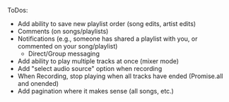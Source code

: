 ToDos:

- Add ability to save new playlist order (song edits, artist edits)
- Comments (on songs/playlists)
- Notifications (e.g., someone has shared a playlist with you, or commented on your song/playlist)
    - Direct/Group messaging
- Add ability to play multiple tracks at once (mixer mode)
- Add "select audio source" option when recording
- When Recording, stop playing when all tracks have ended (Promise.all and onended)
- Add pagination where it makes sense (all songs, etc.)